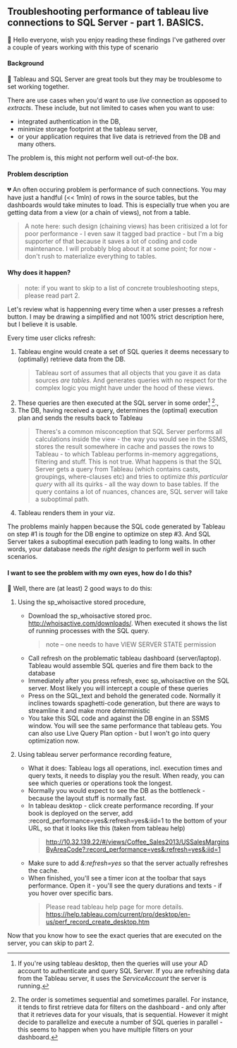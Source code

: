 ## Troubleshooting performance of tableau live connections to SQL Server - part 1. BASICS.

👋 Hello everyone, wish you enjoy reading these findings I've gathered over a couple of years working with this type of scenario

#### Background

💛 Tableau and SQL Server are great tools but they may be troublesome to set working together.

There are use cases when you'd want to use *live* connection as opposed to *extracts*. These include, but not limited to cases when you want to use:
* integrated authentication in the DB,
* minimize storage footprint at the tableau server, 
* or your application requires that live data is retrieved from the DB
and many others.

The problem is, this might not perform well out-of-the box.

#### Problem description

💔 An often occuring problem is performance of such connections. You may have just a handful (<< 1mln) of rows in the source tables, but the dashboards would take minutes to load.
This is especially true when you are getting data from a view (or a chain of views), not from a table.

> A note here: such design (chaining views) has been critisized a lot for poor performance - I even saw it tagged bad practice - but I'm a big supporter of that because it saves a lot of coding and code maintenance. I will probably blog about it at some point; for now - don't rush to materialize everything to tables.

#### Why does it happen?

> note: if you want to skip to a list of concrete troubleshooting steps, please read part 2.

Let's review what is happenning every time when a user presses a refresh button. I may be drawing a simplified and not 100% strict description here, but I believe it is usable.

Every time user clicks refresh:
1. Tableau engine would create a set of SQL queries it deems necessary to (optimally) retrieve data from the DB.
   > Tableau sort of assumes that all objects that you gave it as data sources *are tables*. And generates queries with no respect for the complex logic you might have under the hood of these views.
2. These queries are then executed at the SQL server in some order[^1] [^2].,
3. The DB, having received a query, determines the (optimal) execution plan and sends the results back to Tableau
   > Theres's a common misconception that SQL Server performs all calculations inside the view - the way you would see in the SSMS, stores the result somewhere in cache and passes the rows to Tableau - to which Tableau performs in-memory aggregations, filtering and stuff. This is not true. What happens is that the SQL Server gets a query from Tableau (which contains casts, groupings, where-clauses etc) and tries to optimize *this particular query* with all its quirks - all the way down to base tables. If the query contains a lot of nuances, chances are, SQL server will take a suboptimal path.
4. Tableau renders them in your viz.

The problems mainly happen because the SQL code generated by Tableau on step #1 is *tough* for the DB engine to optimize on step #3. And SQL Server takes a suboptimal execution path leading to long waits. In other words, your database needs *the right design* to perform well in such scenarios.

#### I want to see the problem with my own eyes, how do I do this?

🔎 Well, there are (at least) 2 good ways to do this:

1. Using the sp_whoisactive stored procedure,
   -  Download the sp_whoisactive stored proc. http://whoisactive.com/downloads/. When executed it shows the list of running processes with the SQL query.
      > note – one needs to have VIEW SERVER STATE permission
    - Call refresh on the problematic tableau dashboard (server/laptop). Tableau would assemble SQL queries and fire them back to the database
    - Immediately after you press refresh, exec sp_whoisactive on the SQL server. Most likely you will intercept a couple of these queries
    - Press on the SQL_text and behold the generated code. Normally it inclines towards spaghetti-code generation, but there are ways to streamline it and make more deterministic
    - You take this SQL code and against the DB engine in an SSMS window. You will see the same performance that tableau gets. You can also use Live Query Plan option - but I won't go into query optimization now.

2. Using tableau server performance recording feature,
   - What it does: Tableau logs all operations, incl. execution times and query texts, it needs to display you the result. When ready, you can see which queries or operations took the longest.
   - Normally you would expect to see the DB as the bottleneck - because the layout stuff is normally fast.
   - In tableau desktop - click create performance recording. If your book is deployed on the server, add :record_performance=yes&:refresh=yes&:iid=1 to the bottom of your URL, so that it looks like this (taken from tableau help)
     > http://10.32.139.22/#/views/Coffee_Sales2013/USSalesMarginsByAreaCode?:record_performance=yes&:refresh=yes&:iid=1
   - Make sure to add *&:refresh=yes* so that the server actually refreshes the cache.
   - When finished, you'll see a timer icon at the toolbar that says performance. Open it - you'll see the query durations and texts - if you hover over specific bars.
     > Please read tableau help page for more details.  https://help.tableau.com/current/pro/desktop/en-us/perf_record_create_desktop.htm

Now that you know how to see the exact queries that are executed on the server, you can skip to part 2.

[^1]: If you're using tableau desktop, then the queries will use your AD account to authenticate and query SQL Server. If you are refreshing data from the Tableau server, it uses the *ServiceAccount* the server is running.
[^2]: The order is sometimes sequential and sometimes parallel. For instance, it tends to first retrieve data for filters on the dashboard - and only after that it retrieves data for your visuals, that is sequential. However it might decide to parallelize and execute a number of SQL queries in parallel - this seems to happen when you have multiple filters on your dashboard.
